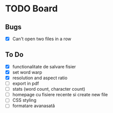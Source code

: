 # TODO Board

## Bugs
- [x] Can't open two files in a row

## To Do
- [x] functionalitate de salvare fisier
- [x] set word warp
- [x] resolution and aspect ratio
- [ ] export in pdf
- [ ] stats (word count, character count)
- [ ] homepage cu fisiere recente si create new file
- [ ] CSS styling
- [ ] formatare avanasată
